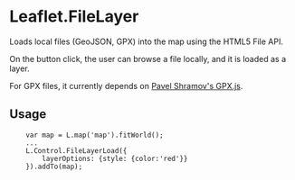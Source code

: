 Leaflet.FileLayer
=================

Loads local files (GeoJSON, GPX) into the map using the HTML5 File API.

On the button click, the user can browse a file locally, and it is loaded as a layer.

For GPX files, it currently depends on [Pavel Shramov's GPX.js](https://github.com/shramov/leaflet-plugins/blob/d74d67/layer/vector/GPX.js).

Usage
-----

```
    var map = L.map('map').fitWorld();
    ...
    L.Control.FileLayerLoad({
        layerOptions: {style: {color:'red'}}
    }).addTo(map);
```

